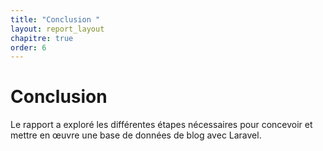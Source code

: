 ```yaml
---
title: "Conclusion "
layout: report_layout  
chapitre: true
order: 6
---
```

# Conclusion 
Le rapport a exploré les différentes étapes nécessaires pour concevoir et mettre en œuvre une base de données de blog avec Laravel. 
